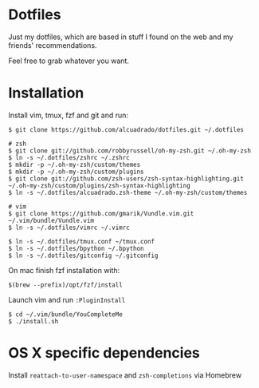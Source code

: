 # Dotfiles

Just my dotfiles, which are based in stuff I found on the web and my friends'
recommendations.

Feel free to grab whatever you want.

# Installation

Install vim, tmux, fzf and git and run:

```
$ git clone https://github.com/alcuadrado/dotfiles.git ~/.dotfiles

# zsh
$ git clone git://github.com/robbyrussell/oh-my-zsh.git ~/.oh-my-zsh
$ ln -s ~/.dotfiles/zshrc ~/.zshrc
$ mkdir -p ~/.oh-my-zsh/custom/themes
$ mkdir -p ~/.oh-my-zsh/custom/plugins
$ git clone git://github.com/zsh-users/zsh-syntax-highlighting.git ~/.oh-my-zsh/custom/plugins/zsh-syntax-highlighting
$ ln -s ~/.dotfiles/alcuadrado.zsh-theme ~/.oh-my-zsh/custom/themes

# vim
$ git clone https://github.com/gmarik/Vundle.vim.git ~/.vim/bundle/Vundle.vim
$ ln -s ~/.dotfiles/vimrc ~/.vimrc

$ ln -s ~/.dotfiles/tmux.conf ~/tmux.conf
$ ln -s ~/.dotfiles/bpython ~/.bpython
$ ln -s ~/.dotfiles/gitconfig ~/.gitconfig
```

On mac finish fzf installation with:

```
$(brew --prefix)/opt/fzf/install
```

Launch vim and run `:PluginInstall`

```
$ cd ~/.vim/bundle/YouCompleteMe
$ ./install.sh
```

# OS X specific dependencies

Install `reattach-to-user-namespace` and `zsh-completions` via Homebrew
